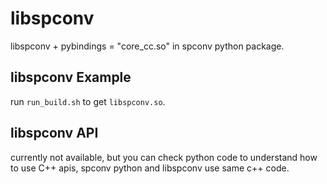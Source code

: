 # libspconv

libspconv + pybindings = "core_cc.so" in spconv python package.

## libspconv Example

run ```run_build.sh``` to get ```libspconv.so```.

## libspconv API

currently not available, but you can check python code to understand how to use C++ apis, spconv python and libspconv use same c++ code.